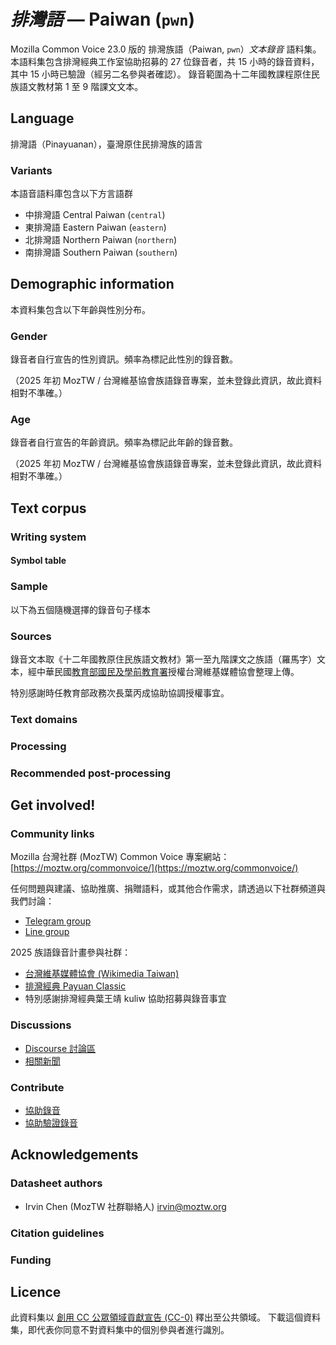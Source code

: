 # *排灣語* &mdash; Paiwan (`pwn`)

Mozilla Common Voice 23.0 版的 排灣族語（Paiwan, `pwn`）*文本錄音* 語料集。
本語料集包含排灣經典工作室協助招募的 27 位錄音者，共 15 小時的錄音資料，其中 15 小時已驗證（經另二名參與者確認）。
錄音範圍為十二年國教課程原住民族語文教材第 1 至 9 階課文文本。

## Language

<!-- {{LANGUAGE_DESCRIPTION}} -->
<!-- Provide a brief (1-2 paragraph) description of your language -->
排灣語（Pinayuanan），臺灣原住民排灣族的語言

### Variants 

<!-- {{VARIANT_DESCRIPTION}} -->
<!-- @ OPTIONAL @ -->
<!-- Describe the variants (MCV variants) of your language -->

本語音語料庫包含以下方言語群

- 中排灣語 Central Paiwan (`central`)
- 東排灣語 Eastern Paiwan (`eastern`)
- 北排灣語 Northern Paiwan (`northern`)
- 南排灣語 Southern Paiwan (`southern`)

## Demographic information
<!-- You can get a lot of the information in this section from https://analyzer.cv-toolbox.web.tr/browse -->
本資料集包含以下年齡與性別分布。

### Gender

錄音者自行宣告的性別資訊。頻率為標記此性別的錄音數。

（2025 年初 MozTW / 台灣維基協會族語錄音專案，並未登錄此資訊，故此資料相對不準確。）

<!-- {{GENDER_TABLE}} -->
<!-- @ AUTOMATICALLY GENERATED @ -->
<!-- 
| Gender | Frequency |
|--------|-----------|
| male, masculine | ? |
| undeclared | ? |
| female, feminine | ? |
-->
### Age

錄音者自行宣告的年齡資訊。頻率為標記此年齡的錄音數。

（2025 年初 MozTW / 台灣維基協會族語錄音專案，並未登錄此資訊，故此資料相對不準確。）

<!-- {{AGE_TABLE}} -->
<!-- @ AUTOMATICALLY GENERATED @ -->
<!-- 
| Age band | Frequency |
|----------|-----------|
| teens | ? |
| twenties | ? |
| thirties | ? |
| fourties | ? |
| fifties | ? |
   ...if other age ranges are present in your data, add rows...
-->

## Text corpus

<!-- {{TEXT_CORPUS_DESCRIPTION}} -->
<!-- @ OPTIONAL @ -->
<!-- An overview of the text corpus, with information such as average length (in characters and words) of validated sentences. -->

### Writing system

<!-- {{WRITING_SYSTEM_DESCRIPTION}} -->
<!-- @ OPTIONAL @ -->
<!-- A description of the writing system (or writing systems) used in the text corpus -->

#### Symbol table

<!-- {{ALPHABET_TABLE}} -->
<!-- @ OPTIONAL @ -->
<!-- If the writing system is alphabetic, you can include the valid alphabet here -->

### Sample

以下為五個隨機選擇的錄音句子樣本

<!-- {{SENTENCES_SAMPLE}} -->

### Sources

<!-- {{SOURCES_LIST}} -->
<!-- @ OPTIONAL @ -->
<!-- A list of sentence sources, can be curated to the top-N -->

錄音文本取《十二年國教原住民族語文教材》第一至九階課文之族語（羅馬字）文本，經中華民國[教育部國民及學前教育署](https://www.k12ea.gov.tw)授權台灣維基媒體協會整理上傳。

特別感謝時任教育部政務次長葉丙成協助協調授權事宜。

### Text domains

<!-- {{TEXT_DOMAIN_DESCRIPTION}} -->
<!-- @ OPTIONAL @ -->
<!-- What text domains are represented in the corpus? -->

### Processing

<!-- {{PROCESSING_DESCRIPTION}} -->
<!-- @ OPTIONAL @ -->
<!-- How has the text data been processed -->

### Recommended post-processing

<!-- {{RECOMMENDED_POSTPROCESSING_DESCRIPTION}} -->
<!-- @ OPTIONAL @ -->
<!-- What should people do before they use the data, for example Unicode normalisation -->

## Get involved!

### Community links

<!-- {{COMMUNITY_LINKS_LIST}} -->
<!-- @ OPTIONAL @ -->
<!-- Links to community chats / fora -->

Mozilla 台灣社群 (MozTW) Common Voice 專案網站： [https://moztw.org/commonvoice/](https://moztw.org/commonvoice/)

任何問題與建議、協助推廣、捐贈語料，或其他合作需求，請透過以下社群頻道與我們討論：

- [Telegram group](https://t.me/+gvmHEcAtd-IwNzFl)
- [Line group](https://line.me/ti/g/_PLyjCSe_8)

2025 族語錄音計畫參與社群：

- [台灣維基媒體協會 (Wikimedia Taiwan)](https://www.facebook.com/wikimedia.tw)
- [排灣經典 Payuan Classic](https://www.facebook.com/PayuanClassic/)
- 特別感謝排灣經典葉王靖 kuliw 協助招募與錄音事宜

### Discussions

<!-- {{DISCUSSION_LINKS_LIST}} -->
<!-- @ OPTIONAL @ -->
<!-- Any links to discussions, for example on Discourse or other fora or blogs can be included here -->

- [Discourse 討論區](https://discourse.mozilla.org/c/voice/zh-tw/286)
- [相關新聞](https://hackmd.io/@moztw/common-voice-news)

### Contribute

<!-- {{CONTRIBUTE_LINKS_LIST}} -->
<!-- Here you can include links for how to contribute to the dataset -->

* [協助錄音](https://commonvoice.mozilla.org/pwn/speak)
* [協助驗證錄音](https://commonvoice.mozilla.org/pwn/listen)

## Acknowledgements

### Datasheet authors

<!-- {{DATASHEET_AUTHORS_LIST}} -->
<!-- A list in the format of: Your Name <email@email.com> -->

- Irvin Chen (MozTW 社群聯絡人) <irvin@moztw.org>

### Citation guidelines

<!-- {{CITATION_DESCRIPTION}} -->
<!-- @ OPTIONAL @ -->
<!-- If you published a paper and would like people to cite it, you can include the BiBTeX here -->

### Funding

<!-- {{FUNDING_DESCRIPTION}} -->
<!-- @ OPTIONAL @ -->
<!-- If you received any funding, you can include the acknowledgement here -->

## Licence

此資料集以 [創用 CC 公眾領域貢獻宣告 (CC-0)](https://creativecommons.org/public-domain/cc0/) 釋出至公共領域。
下載這個資料集，即代表你同意不對資料集中的個別參與者進行識別。
